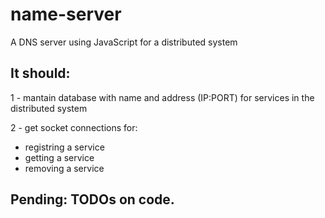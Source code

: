 # name-server
A DNS server using JavaScript for a distributed system

## It should:
1 - mantain database with name and address (IP:PORT) for services in the distributed system

2 - get socket connections for:
* registring a service
* getting a service
* removing a service

## Pending: TODOs on code.
